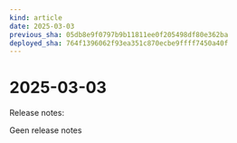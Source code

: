 ```yaml
---
kind: article
date: 2025-03-03
previous_sha: 05db8e9f0797b9b11811ee0f205498df80e362ba
deployed_sha: 764f1396062f93ea351c870ecbe9ffff7450a40f
---
```


# 2025-03-03

Release notes:

Geen release notes
